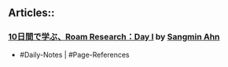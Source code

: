 ## Articles::
### [10日間で学ぶ、Roam Research：Day I](https://note.com/sangmin/n/ne6fc12571d44) by [Sangmin Ahn](<./Sangmin Ahn.md>)
- #Daily-Notes | #Page-References